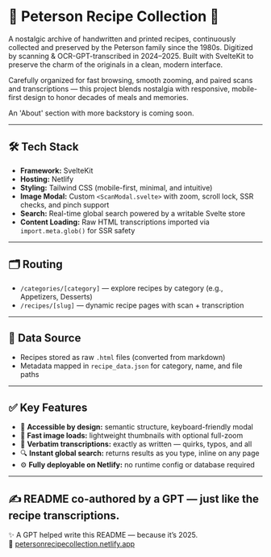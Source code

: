 # 🥘 Peterson Recipe Collection 🥘

A nostalgic archive of handwritten and printed recipes, continuously collected and preserved by the Peterson family since the 1980s. Digitized by scanning & OCR-GPT-transcribed in 2024–2025. Built with SvelteKit to preserve the charm of the originals in a clean, modern interface.

Carefully organized for fast browsing, smooth zooming, and paired scans and transcriptions — this project blends nostalgia with responsive, mobile-first design to honor decades of meals and memories.

An 'About' section with more backstory is coming soon.

---

## 🛠️ Tech Stack

- **Framework:** SvelteKit  
- **Hosting:** Netlify  
- **Styling:** Tailwind CSS (mobile-first, minimal, and intuitive)  
- **Image Modal:** Custom `<ScanModal.svelte>` with zoom, scroll lock, SSR checks, and pinch support  
- **Search:** Real-time global search powered by a writable Svelte store  
- **Content Loading:** Raw HTML transcriptions imported via `import.meta.glob()` for SSR safety

---

## 🗂️ Routing

- `/categories/[category]` — explore recipes by category (e.g., Appetizers, Desserts)  
- `/recipes/[slug]` — dynamic recipe pages with scan + transcription

---

## 💾 Data Source

- Recipes stored as raw `.html` files (converted from markdown)  
- Metadata mapped in `recipe_data.json` for category, name, and file paths

---

## ✅ Key Features

- 🧠 **Accessible by design:** semantic structure, keyboard-friendly modal  
- 🧲 **Fast image loads:** lightweight thumbnails with optional full-zoom  
- 🧵 **Verbatim transcriptions:** exactly as written — quirks, typos, and all  
- 🔍 **Instant global search:** returns results as you type, inline on any page  
- ⚙️ **Fully deployable on Netlify:** no runtime config or database required

---

## ✍️ README co-authored by a GPT — just like the recipe transcriptions.

✨ A GPT helped write this README — because it’s 2025.  
🔗 [petersonrecipecollection.netlify.app](https://petersonrecipecollection.netlify.app)


